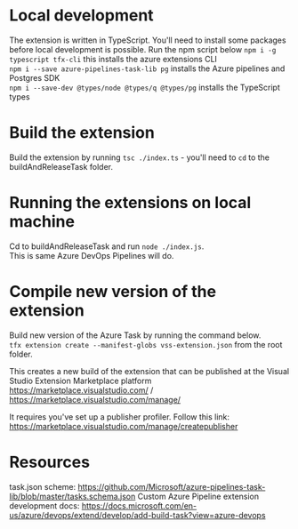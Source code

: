 # Local development

The extension is written in TypeScript.
You'll need to install some packages before local development is possible.
Run the npm script below
`npm i -g typescript tfx-cli` this installs the azure extensions CLI  
`npm i --save azure-pipelines-task-lib pg` installs the Azure pipelines and Postgres SDK  
`npm i --save-dev @types/node @types/q @types/pg` installs the TypeScript types

# Build the extension

Build the extension by running `tsc ./index.ts` - you'll need to `cd` to the buildAndReleaseTask folder.

# Running the extensions on local machine

Cd to buildAndReleaseTask and run `node ./index.js`.  
This is same Azure DevOps Pipelines will do.

# Compile new version of the extension

Build new version of the Azure Task by running the command below.  
`tfx extension create --manifest-globs vss-extension.json` from the root folder.

This creates a new build of the extension that can be published at the Visual Studio Extension Marketplace platform  
https://marketplace.visualstudio.com/ / https://marketplace.visualstudio.com/manage/

It requires you've set up a publisher profiler. Follow this link: https://marketplace.visualstudio.com/manage/createpublisher

# Resources

task.json scheme: https://github.com/Microsoft/azure-pipelines-task-lib/blob/master/tasks.schema.json
Custom Azure Pipeline extension development docs: https://docs.microsoft.com/en-us/azure/devops/extend/develop/add-build-task?view=azure-devops
